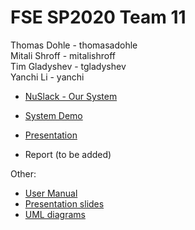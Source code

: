 # FSE SP2020 Team 11
Thomas Dohle - thomasadohle <br>
Mitali Shroff - mitalishroff <br>
Tim Gladyshev - tgladyshev <br>
Yanchi Li - yanchi 

* [NuSlack - Our System](http://128.31.24.167:8080/prattle/)


* [System Demo](https://www.youtube.com/watch?v=e-L6BbHih9o)<br>
* [Presentation](https://www.youtube.com/watch?v=X1B2IU4v0ng)
* Report (to be added)

Other:
* [User Manual](https://github.ccs.neu.edu/cs5500-fse/team-11-SP20/blob/master/Documentation/Basic%20User%20Manual.pdf)
* [Presentation slides](https://github.ccs.neu.edu/cs5500-fse/team-11-SP20/blob/master/final/presentation.pdf)
* [UML diagrams](https://github.ccs.neu.edu/cs5500-fse/team-11-SP20/blob/master/final/uml.pdf)

